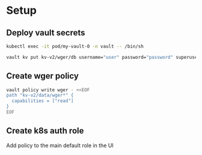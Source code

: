 # Setup

## Deploy vault secrets

```bash
kubectl exec -it pod/my-vault-0 -n vault -- /bin/sh
```

```bash
vault kv put kv-v2/wger/db username="user" password="password" superuser="superuser" superpass="password"
```

## Create wger policy

```bash
vault policy write wger - <<EOF
path "kv-v2/data/wger*" {
  capabilities = ["read"]
}
EOF
```

## Create k8s auth role

Add policy to the main default role in the UI
